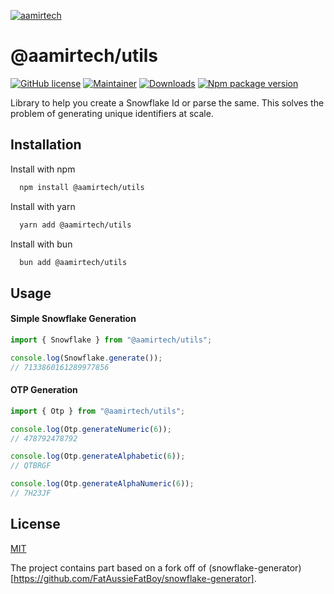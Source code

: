 [![aamirtech](https://aamir.tech/favicon.ico)](https://aamir.tech)

# @aamirtech/utils

[![GitHub license](https://img.shields.io/npm/l/%40aamirtech%2Futils)](https://github.com/aamirtech/utils/blob/master/LICENSE)
[![Maintainer](https://img.shields.io/badge/maintainer-aamirv1-green)](https://github.com/aamirv1)
[![Downloads](https://img.shields.io/npm/dm/%40aamirtech%2Futils)](https://www.npmjs.com/package/@aamirtech/utils)
[![Npm package version](https://img.shields.io/npm/v/%40aamirtech%2Futils)](https://npmjs.com/@aamirtech/utils)

Library to help you create a Snowflake Id or parse the same. This solves the problem of generating unique identifiers at scale.

## Installation

Install with npm

```bash
  npm install @aamirtech/utils
```

Install with yarn

```bash
  yarn add @aamirtech/utils
```

Install with bun

```bash
  bun add @aamirtech/utils
```

## Usage

#### Simple Snowflake Generation

```javascript
import { Snowflake } from "@aamirtech/utils";

console.log(Snowflake.generate());
// 7133860161289977856
```

#### OTP Generation

```javascript
import { Otp } from "@aamirtech/utils";

console.log(Otp.generateNumeric(6));
// 478792478792

console.log(Otp.generateAlphabetic(6));
// QTBRGF

console.log(Otp.generateAlphaNumeric(6));
// 7H23JF
```

## License

[MIT](https://choosealicense.com/licenses/mit/)

The project contains part based on a fork off of (snowflake-generator)[https://github.com/FatAussieFatBoy/snowflake-generator].
